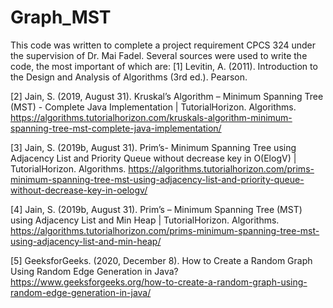 # Graph_MST
This code was written to complete a project requirement CPCS 324 under the supervision of Dr. Mai Fadel.
Several sources were used to write the code, the most important of which are:
[1] Levitin, A. (2011). Introduction to the Design and Analysis of Algorithms (3rd ed.). Pearson.

[2] Jain, S. (2019, August 31). Kruskal’s Algorithm – Minimum Spanning Tree (MST) - Complete Java Implementation | TutorialHorizon. Algorithms. https://algorithms.tutorialhorizon.com/kruskals-algorithm-minimum-spanning-tree-mst-complete-java-implementation/

[3] Jain, S. (2019b, August 31). Prim’s- Minimum Spanning Tree using Adjacency List and Priority Queue without decrease key in O(ElogV) | TutorialHorizon. Algorithms. https://algorithms.tutorialhorizon.com/prims-minimum-spanning-tree-mst-using-adjacency-list-and-priority-queue-without-decrease-key-in-oelogv/

[4] Jain, S. (2019b, August 31). Prim’s – Minimum Spanning Tree (MST) using Adjacency List and Min Heap | TutorialHorizon. Algorithms. https://algorithms.tutorialhorizon.com/prims-minimum-spanning-tree-mst-using-adjacency-list-and-min-heap/

[5] GeeksforGeeks. (2020, December 8). How to Create a Random Graph Using Random Edge Generation in Java? https://www.geeksforgeeks.org/how-to-create-a-random-graph-using-random-edge-generation-in-java/
